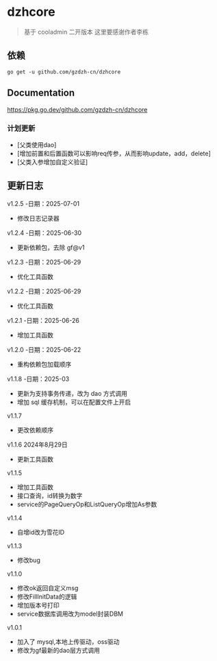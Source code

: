 # dzhcore

> 基于 cooladmin 二开版本
> 这里要感谢作者李栋

## 依赖
```shell
go get -u github.com/gzdzh-cn/dzhcore
```

## Documentation

https://pkg.go.dev/github.com/gzdzh-cn/dzhcore

### 计划更新
- [父类使用dao]
- [增加前置和后置函数可以影响req传参，从而影响update，add，delete]
- [父类入参增加自定义验证]

## 更新日志
v1.2.5 -日期：2025-07-01
- 修改日志记录器

v1.2.4 -日期：2025-06-30
- 更新依赖包，去除 gf@v1

v1.2.3 -日期：2025-06-29
- 优化工具函数

v1.2.2 -日期：2025-06-29
- 优化工具函数

v1.2.1 -日期：2025-06-26
- 增加工具函数

v1.2.0 -日期：2025-06-22
- 重构依赖包加载顺序

v1.1.8 -日期：2025-03
- 更新为支持事务传递，改为 dao 方式调用
- 增加 sql 缓存机制，可以在配置文件上开启

v1.1.7 
- 更改依赖顺序

v1.1.6 2024年8月29日
- 更新工具函数

v1.1.5
- 增加工具函数
- 接口查询，id转换为数字
- service的PageQueryOp和ListQueryOp增加As参数

v1.1.4
- 自增id改为雪花ID

v1.1.3
- 修改bug

v1.1.0
- 修改ok返回自定义msg
- 修改FillInitData的逻辑
- 增加版本号打印
- service数据库调用改为model封装DBM

v1.0.1
- 加入了 mysql,本地上传驱动，oss驱动
- 修改为gf最新的dao层方式调用